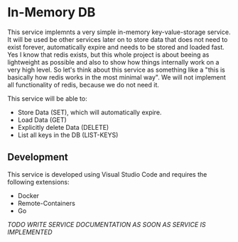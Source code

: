 # In-Memory DB
This service implemnts a very simple in-memory key-value-storage service. It will be used be other services later on to store data that does not need to exist forever, automatically expire and needs to be stored and loaded fast.
Yes I know that redis exists, but this whole project is about beeing as lightweight as possible and also to show how things internally work on a very high level. So let's think about this service as something like a "this is basically how redis works in the most minimal way". We will not implement all functionality of redis, because we do not need it.

This service will be able to:
* Store Data (SET), which will automatically expire.
* Load Data (GET)
* Explicitly delete Data (DELETE)
* List all keys in the DB (LIST-KEYS)

## Development
This service is developed using Visual Studio Code and requires the following extensions:
* Docker
* Remote-Containers
* Go

*TODO WRITE SERVICE DOCUMENTATION AS SOON AS SERVICE IS IMPLEMENTED*